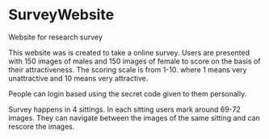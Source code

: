 # SurveyWebsite
Website for research survey

This website was is created to take a online survey. Users are presented with 150 images of males and 150 images of female to score on the 
basis of their attractiveness. 
The scoring scale is from 1-10. where 1 means very unattractive and 10 means very attractive.

People can login based using the secret code given to them personally. 

Survey happens in 4 sittings. In each sitting users mark around 69-72 images. They can navigate between the images of the same sitting and
can rescore the images. 
